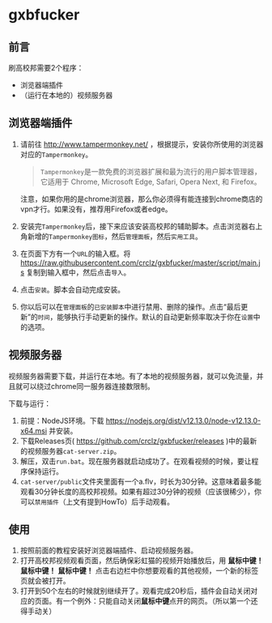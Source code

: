 # gxbfucker

## 前言
刷高校邦需要2个程序：
- 浏览器端插件
- （运行在本地的）视频服务器

## 浏览器端插件
1. 请前往 http://www.tampermonkey.net/ ，根据提示，安装你所使用的浏览器对应的`Tampermonkey`。

    > `Tampermonkey`是一款免费的浏览器扩展和最为流行的用户脚本管理器，它适用于 Chrome, Microsoft Edge, Safari, Opera Next, 和 Firefox。

    注意，如果你用的是chrome浏览器，那么你必须得有能连接到chrome商店的vpn才行。如果没有，推荐用Firefox或者edge。

2. 安装完`Tampermonkey`后，接下来应该安装高校邦的辅助脚本。点击浏览器右上角新增的`Tampermonkey图标`，然后`管理面板`，然后`实用工具`。
3. 在页面下方有一个`URL`的输入框。将 https://raw.githubusercontent.com/crclz/gxbfucker/master/script/main.js 复制到输入框中，然后点击`导入`。
4. 点击`安装`。脚本会自动完成安装。
5. 你以后可以在`管理面板`的`已安装脚本`中进行禁用、删除的操作。点击“最后更新”的`时间`，能够执行手动更新的操作。默认的自动更新频率取决于你在`设置`中的选项。

## 视频服务器
视频服务器需要下载，并运行在本地。有了本地的视频服务器，就可以免流量，并且就可以绕过chrome同一服务器连接数限制。

下载与运行：
1. 前提：NodeJS环境。下载 https://nodejs.org/dist/v12.13.0/node-v12.13.0-x64.msi 并安装。
2. 下载Releases页( https://github.com/crclz/gxbfucker/releases )中的最新的视频服务器`cat-server.zip`。
3. 解压，双击`run.bat`。现在服务器就启动成功了。在观看视频的时候，要让程序保持运行。
4. `cat-server/public`文件夹里面有一个a.flv，时长为30分钟。这意味着最多能观看30分钟长度的高校邦视频。如果有超过30分钟的视频（应该很稀少），你可以`禁用插件`（上文有提到HowTo）后手动观看。

## 使用
1. 按照前面的教程安装好浏览器端插件、启动视频服务器。
2. 打开高校邦视频观看页面，然后确保彩虹猫的视频开始播放后，用 **鼠标中键！** **鼠标中键！** **鼠标中键！** 点击右边栏中你想要观看的其他视频，一个新的标签页就会被打开。
3. 打开到50个左右的时候就别继续开了。观看完成20秒后，插件会自动关闭对应的页面。有一个例外：只能自动关闭**鼠标中键**点开的网页。（所以第一个还得手动关）